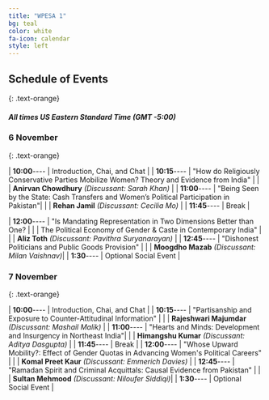 ```yaml
---
title: "WPESA 1"
bg: teal
color: white
fa-icon: calendar
style: left
---
```



## Schedule of Events
{: .text-orange}

#### *All times US Eastern Standard Time (GMT -5:00)*

### 6 November 
{: .text-orange}

| **10:00**---- | Introduction, Chai, and Chat |
| **10:15**---- | "How do Religiously Conservative Parties Mobilize Women? Theory and Evidence from India" |
|       | **Anirvan Chowdhury** *(Discussant: Sarah Khan)*                                          |
| **11:00**---- | "Being Seen by the State: Cash Transfers and Women’s Political Participation in Pakistan"|
|       | **Rehan Jamil** *(Discussant: Cecilia Mo)*                                                |
| **11:45**---- | Break                                                                                                                                                                              |

| **12:00**---- | "Is Mandating Representation in Two Dimensions Better than One? |
|       | The Political Economy of Gender & Caste in Contemporary India" |
|       | **Aliz Toth** *(Discussant: Pavithra Suryanarayan)* |
| **12:45**---- | "Dishonest Politicians and Public Goods Provision" |
|       | **Moogdho Mazab** *(Discussant: Milan Vaishnav)*|
| **1:30**----  | Optional Social Event    |




### 7 November
{: .text-orange}

| **10:00**---- | Introduction, Chai, and Chat                                                                                                                                                       |
| **10:15**---- | "Partisanship and Exposure to Counter-Attitudinal Information" |
|       | **Rajeshwari Majumdar** *(Discussant: Mashail Malik)*                                          |
| **11:00**---- | "Hearts and Minds: Development and Insurgency in Northeast India"|
|       | **Himangshu Kumar** *(Discussant: Aditya Dasgupta)*                                                |
| **11:45**---- | Break                                                                                                                                                                              |
| **12:00**---- | "Whose Upward Mobility?: Effect of Gender Quotas in Advancing Women's Political Careers" |
|       | **Komal Preet Kaur** *(Discussant: Emmerich Davies)* |
| **12:45**---- | "Ramadan Spirit and Criminal Acquittals: Causal Evidence from Pakistan" |
|       | **Sultan Mehmood** *(Discussant: Niloufer Siddiqi)*|
| **1:30**----  | Optional Social Event    |
